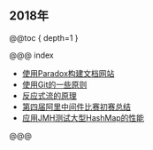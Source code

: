 2018年
-----

@@toc { depth=1 }

@@@ index

* [使用Paradox构建文档网站](paradox_site_setup.md) 
* [使用Git的一些原则](workingWithGit.md) 
* [反应式流的原理](pricinpleOfReactiveStream.md) 
* [第四届阿里中间件比赛初赛总结](middleware_race_preliminary.md) 
* [应用JMH测试大型HashMap的性能](jmh.md) 

@@@